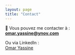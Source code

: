 ```yaml
---
layout: page
title: "Contact"
---
```


📧 Vous pouvez me contacter à :  
**[omar.yassine@ynov.com](mailto:omar.yassine@ynov.com)**  

Ou via LinkedIn :  
[Omar Yassine](https://linkedin.com/in/omar-yassine)